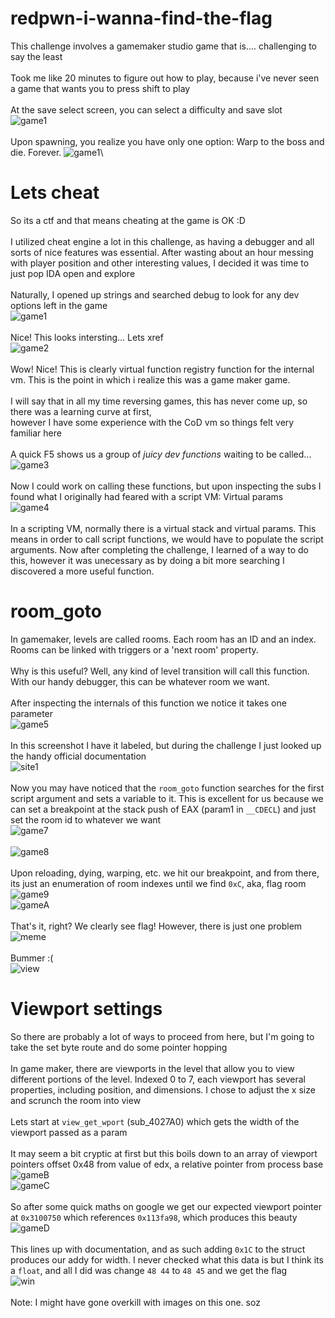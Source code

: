 # redpwn-i-wanna-find-the-flag
This challenge involves a gamemaker studio game that is.... challenging to say the least\
\
Took me like 20 minutes to figure out how to play, because i've never seen a game that wants you to press shift to play\
\
At the save select screen, you can select a difficulty and save slot\
![game1](/img/game1.png)\
\
Upon spawning, you realize you have only one option: Warp to the boss and die. Forever.
![game1](/img/gamegif.gif)\

# Lets cheat
So its a ctf and that means cheating at the game is OK :D\
\
I utilized cheat engine a lot in this challenge, as having a debugger and all sorts of nice features was essential.
After wasting about an hour messing with player position and other interesting values, I decided it was time to just pop IDA open and explore\
\
Naturally, I opened up strings and searched debug to look for any dev options left in the game\
![game1](/img/gida1.png)\
\
Nice! This looks intersting... Lets xref\
![game2](/img/gida2.png)\
\
Wow! Nice! This is clearly virtual function registry function for the internal vm. This is the point in which i realize this was a game maker game.\
\
I will say that in all my time reversing games, this has never come up, so there was a learning curve at first,\
however I have some experience with the CoD vm so things felt very familiar here\
\
A quick F5 shows us a group of *juicy dev functions* waiting to be called...\
![game3](/img/gida3.png)\
\
Now I could work on calling these functions, but upon inspecting the subs I found what I originally had feared with a script VM: Virtual params\
![game4](/img/gida4.png)\
\
In a scripting VM, normally there is a virtual stack and virtual params. This means in order to call script functions, we would have to populate the script arguments. Now after completing the challenge, I learned of a way to do this, however it was unecessary as by doing a bit more searching I discovered a more useful function.

# room_goto
In gamemaker, levels are called rooms. Each room has an ID and an index. Rooms can be linked with triggers or a 'next room' property.\
\
Why is this useful? Well, any kind of level transition will call this function. With our handy debugger, this can be whatever room we want.\
\
After inspecting the internals of this function we notice it takes one parameter\
![game5](/img/gida5.png)\
\
In this screenshot I have it labeled, but during the challenge I just looked up the handy official documentation\
![site1](/img/site1.png)\
\
Now you may have noticed that the `room_goto` function searches for the first script argument and sets a variable to it. This is excellent for us because we can set a breakpoint at the stack push of EAX (param1 in `__CDECL`) and just set the room id to whatever we want\
![game7](/img/gida7.png)\
\
![game8](/img/gida8.png)\
\
Upon reloading, dying, warping, etc. we hit our breakpoint, and from there, its just an enumeration of room indexes until we find `0xC`, aka, flag room\
![game9](/img/gida9.png)\
![gameA](/img/gidaA.png)\
\
That's it, right? We clearly see flag! However, there is just one problem\
![meme](/img/meme.jpg)\
\
Bummer :( \
![view](/img/view.gif)

# Viewport settings
So there are probably a lot of ways to proceed from here, but I'm going to take the set byte route and do some pointer hopping\
\
In game maker, there are viewports in the level that allow you to view different portions of the level. Indexed 0 to 7, each viewport has several properties, including position, and dimensions. I chose to adjust the x size and scrunch the room into view\
\
Lets start at `view_get_wport` (sub_4027A0) which gets the width of the viewport passed as a param\
\
It may seem a bit cryptic at first but this boils down to an array of viewport pointers offset 0x48 from value of edx, a relative pointer from process base\
![gameB](/img/gidaB.png)\
![gameC](/img/gidaC.png)\
\
So after some quick maths on google we get our expected viewport pointer at `0x3100750` which references `0x113fa98`, which produces this beauty\
![gameD](/img/gidaD.png)\
\
This lines up with documentation, and as such adding `0x1C` to the struct produces our addy for width. I never checked what this data is but I think its a `float`, and all I did was change `48 44` to `48 45` and we get the flag\
![win](/img/win.png)\
\
Note: I might have gone overkill with images on this one. soz
